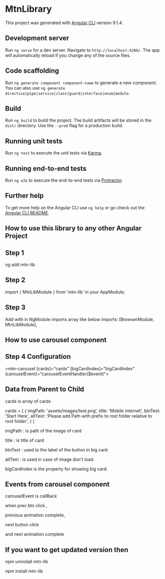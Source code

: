 # MtnLibrary

This project was generated with [Angular CLI](https://github.com/angular/angular-cli) version 9.1.4.

## Development server

Run `ng serve` for a dev server. Navigate to `http://localhost:4200/`. The app will automatically reload if you change any of the source files.

## Code scaffolding

Run `ng generate component component-name` to generate a new component. You can also use `ng generate directive|pipe|service|class|guard|interface|enum|module`.

## Build

Run `ng build` to build the project. The build artifacts will be stored in the `dist/` directory. Use the `--prod` flag for a production build.

## Running unit tests

Run `ng test` to execute the unit tests via [Karma](https://karma-runner.github.io).

## Running end-to-end tests

Run `ng e2e` to execute the end-to-end tests via [Protractor](http://www.protractortest.org/).

## Further help

To get more help on the Angular CLI use `ng help` or go check out the [Angular CLI README](https://github.com/angular/angular-cli/blob/master/README.md).

## How to use this library to any other Angular Project

## Step 1

ng add mtn-lib

## Step 2

import { MtnLibModule } from 'mtn-lib' in your AppModule;

## Step 3

Add with in NgModule imports array like below
imports: [BrowserModule, MtnLibModule],

## How to use carousel component

## Step 4 Configuration

<mtn-carousel [cards]="cards" [bigCardIndex]="bigCardIndex" (carouselEvent)="carouselEventHandler($event)"></mtn-carousel>

## Data from Parent to Child

cards is array of cards

cards = [
{
imgPath: 'assets/images/test.png',
title: 'Mobile internet',
btnText: 'Start Here',
altText:
'Please add Path with prefix to root folder relative to root folder',
}
]

imgPath  : is path of the image of card

title :  is title of card

btnText : used to the label of the button in big card

altText : is used in case of image don't load.

bigCardIndex is the property for showing big card.

## Events from carousel component

carouselEvent is callBack 

when prev btn click , 

previous animation complete,

next button click 

and next animation complete


## If you want to get updated version then

npm uninstall mtn-lib

npm install mtn-lib

